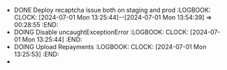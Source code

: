 - DONE Deploy recaptcha issue both on staging and prod
  :LOGBOOK:
  CLOCK: [2024-07-01 Mon 13:25:44]--[2024-07-01 Mon 13:54:39] =>  00:28:55
  :END:
- DOING Disable uncaughtExceptionError
  :LOGBOOK:
  CLOCK: [2024-07-01 Mon 13:25:44]
  :END:
- DOING Upload Repayments
  :LOGBOOK:
  CLOCK: [2024-07-01 Mon 13:25:53]
  :END:
-